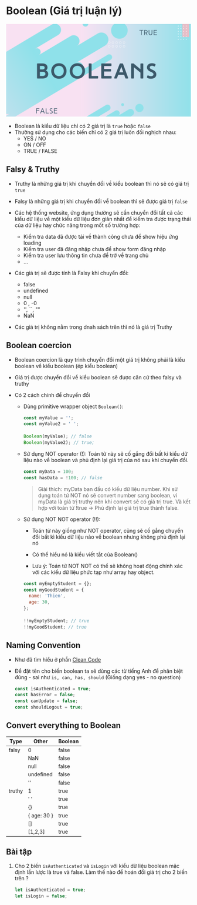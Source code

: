 # Boolean (Giá trị luận lý)

![](../images/boolean-banner.png)

- Boolean là kiểu dữ liệu chỉ có 2 giá trị là `true` hoặc `false`
- Thường sử dụng cho các biến chỉ có 2 giá trị luôn đối nghịch nhau:
  - YES / NO
  - ON / OFF
  - TRUE / FALSE

## Falsy & Truthy

- Truthy là những giá trị khi chuyển đổi về kiểu boolean thì nó sẽ có giá trị `true`
- Falsy là những giá trị khi chuyển đổi về boolean thì sẽ được giá trị `false`
- Các hệ thống website, ứng dụng thường sẽ cần chuyển đổi tất cả các kiểu dữ liệu về một kiểu dữ liệu đơn giản nhất để kiểm tra được trạng thái của dữ liệu hay chức năng trong mốt số trường hợp:

  - Kiểm tra data đã được tải về thành công chưa để show hiệu ứng loading
  - Kiểm tra user đã đăng nhập chưa để show form đăng nhập
  - Kiểm tra user lưu thông tin chưa để trở về trang chủ
  - ...

- Các giá trị sẽ được tính là Falsy khi chuyển đổi:
  - false
  - undefined
  - null
  - 0 , -0
  - '', ``, ""
  - NaN
- Các giá trị không nằm trong dnah sách trên thì nó là giá trị Truthy

## Boolean coercion

- Boolean coercion là quy trình chuyển đổi một giá trị không phải là kiểu boolean về kiểu boolean (ép kiểu boolean)

- Giá trị được chuyển đổi về kiểu boolean sẽ được căn cứ theo falsy và truthy

- Có 2 cách chính để chuyển đổi

  - Dùng primitive wrapper object `Boolean()`:

    ```js
    const myValue = '';
    const myValue2 = ' ';

    Boolean(myValue); // false
    Boolean(myValue2); // true;
    ```

  - Sử dụng NOT operator (!): Toán tử này sẽ cố gắng đổi bất kì kiểu dữ liệu nào về boolean và phủ định lại giá trị của nó sau khi chuyển đổi.

    ```js
    const myData = 100;
    const hasData = !100; // false
    ```

    > Giải thích: myData ban đầu có kiểu dữ liệu number. Khi sử dụng toán tử NOT nó sẽ convert number sang boolean, vì myData là giá trị truthy nên khi convert sẽ có giá trị true. Và kết hợp với toán tử !true -> Phủ định lại giá trị true thành false.

  - Sử dụng NOT NOT operator (!!):

    - Toán tử này giống như NOT operator, cũng sẽ cố gắng chuyển đổi bất kì kiểu dữ liệu nào về boolean nhưng không phủ định lại nó

    - Có thể hiểu nó là kiểu viết tắt của Boolean()

    - Lưu ý: Toán tử NOT NOT có thể sẽ không hoạt động chính xác với các kiểu dữ liệu phức tạp như array hay object.

    ```js
    const myEmptyStudent = {};
    const myGoodStudent = {
      name: 'Thien',
      age: 30,
    };

    !!myEmptyStudent; // true
    !!myGoodStudent; // true
    ```

## Naming Convention

- Như đã tìm hiểu ở phần [Clean Code](./../2_coding-convention/2_clean_code.md)
- Để đặt tên cho biến boolean ta sẽ dùng các từ tiếng Anh để phân biệt đúng - sai như `is, can, has, should` (Giống dạng yes - no question)

  ```js
  const isAuthenticated = true;
  const hasError = false;
  const canUpdate = false;
  const shouldLogout = true;
  ```

## Convert everything to Boolean

| Type   | Other       | Boolean |
| ------ | ----------- | ------- |
| falsy  | 0           | false   |
|        | NaN         | false   |
|        | null        | false   |
|        | undefined   | false   |
|        | ''          | false   |
| truthy | 1           | true    |
|        | ' '         | true    |
|        | {}          | true    |
|        | { age: 30 } | true    |
|        | []          | true    |
|        | [1,2,3]     | true    |

## Bài tập

1. Cho 2 biến `isAuthenticated` và `isLogin` với kiểu dữ liệu boolean mặc định lần lược là true và false. Làm thế nào để hoán đổi giá trị cho 2 biến trên ?

   ```js
   let isAuthenticated = true;
   let isLogin = false;
   ```
